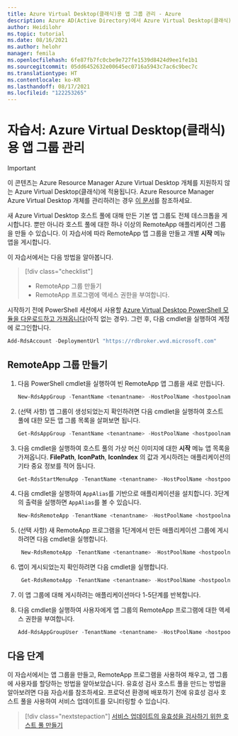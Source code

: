 ```yaml
---
title: Azure Virtual Desktop(클래식)용 앱 그룹 관리 - Azure
description: Azure AD(Active Directory)에서 Azure Virtual Desktop(클래식) 테넌트를 설정하는 방법을 알아봅니다.
author: Heidilohr
ms.topic: tutorial
ms.date: 08/16/2021
ms.author: helohr
manager: femila
ms.openlocfilehash: 6fe87fb7fc0cbe9e727fe1539d8424d9ee1fe1b1
ms.sourcegitcommit: 05dd6452632e00645ec0716a5943c7ac6c9bec7c
ms.translationtype: HT
ms.contentlocale: ko-KR
ms.lasthandoff: 08/17/2021
ms.locfileid: "122253265"
---
```

# <a name="tutorial-manage-app-groups-for-azure-virtual-desktop-classic"></a>자습서: Azure Virtual Desktop(클래식)용 앱 그룹 관리

>[!IMPORTANT]
>이 콘텐츠는 Azure Resource Manager Azure Virtual Desktop 개체를 지원하지 않는 Azure Virtual Desktop(클래식)에 적용됩니다. Azure Resource Manager Azure Virtual Desktop 개체를 관리하려는 경우 [이 문서](../manage-app-groups.md)를 참조하세요.

새 Azure Virtual Desktop 호스트 풀에 대해 만든 기본 앱 그룹도 전체 데스크톱을 게시합니다. 뿐만 아니라 호스트 풀에 대한 하나 이상의 RemoteApp 애플리케이션 그룹을 만들 수 있습니다. 이 자습서에 따라 RemoteApp 앱 그룹을 만들고 개별 **시작** 메뉴 앱을 게시합니다.

이 자습서에서는 다음 방법을 알아봅니다.

> [!div class="checklist"]
> * RemoteApp 그룹 만들기
> * RemoteApp 프로그램에 액세스 권한을 부여합니다.

시작하기 전에 PowerShell 세션에서 사용할 [Azure Virtual Desktop PowerShell 모듈을 다운로드하고 가져옵니다](/powershell/windows-virtual-desktop/overview/)(아직 없는 경우). 그런 후, 다음 cmdlet을 실행하여 계정에 로그인합니다.

```powershell
Add-RdsAccount -DeploymentUrl "https://rdbroker.wvd.microsoft.com"
```

## <a name="create-a-remoteapp-group"></a>RemoteApp 그룹 만들기

1. 다음 PowerShell cmdlet을 실행하여 빈 RemoteApp 앱 그룹을 새로 만듭니다.

   ```powershell
   New-RdsAppGroup -TenantName <tenantname> -HostPoolName <hostpoolname> -Name <appgroupname> -ResourceType "RemoteApp"
   ```

2. (선택 사항) 앱 그룹이 생성되었는지 확인하려면 다음 cmdlet을 실행하여 호스트 풀에 대한 모든 앱 그룹 목록을 살펴보면 됩니다.

   ```powershell
   Get-RdsAppGroup -TenantName <tenantname> -HostPoolName <hostpoolname>
   ```

3. 다음 cmdlet을 실행하여 호스트 풀의 가상 머신 이미지에 대한 **시작** 메뉴 앱 목록을 가져옵니다. **FilePath**, **IconPath**, **IconIndex** 의 값과 게시하려는 애플리케이션의 기타 중요 정보를 적어 둡니다.

   ```powershell
   Get-RdsStartMenuApp -TenantName <tenantname> -HostPoolName <hostpoolname> -AppGroupName <appgroupname>
   ```

4. 다음 cmdlet을 실행하여 `AppAlias`를 기반으로 애플리케이션을 설치합니다. 3단계의 출력을 실행하면 `AppAlias`를 볼 수 있습니다.

   ```powershell
   New-RdsRemoteApp -TenantName <tenantname> -HostPoolName <hostpoolname> -AppGroupName <appgroupname> -Name <remoteappname> -AppAlias <appalias>
   ```

5. (선택 사항) 새 RemoteApp 프로그램을 1단계에서 만든 애플리케이션 그룹에 게시하려면 다음 cmdlet을 실행합니다.

   ```powershell
    New-RdsRemoteApp -TenantName <tenantname> -HostPoolName <hostpoolname> -AppGroupName <appgroupname> -Name <remoteappname> -Filepath <filepath>  -IconPath <iconpath> -IconIndex <iconindex>
   ```

6. 앱이 게시되었는지 확인하려면 다음 cmdlet을 실행합니다.

   ```powershell
    Get-RdsRemoteApp -TenantName <tenantname> -HostPoolName <hostpoolname> -AppGroupName <appgroupname>
   ```

7. 이 앱 그룹에 대해 게시하려는 애플리케이션마다 1-5단계를 반복합니다.
8. 다음 cmdlet을 실행하여 사용자에게 앱 그룹의 RemoteApp 프로그램에 대한 액세스 권한을 부여합니다.

   ```powershell
   Add-RdsAppGroupUser -TenantName <tenantname> -HostPoolName <hostpoolname> -AppGroupName <appgroupname> -UserPrincipalName <userupn>
   ```

## <a name="next-steps"></a>다음 단계

이 자습서에서는 앱 그룹을 만들고, RemoteApp 프로그램을 사용하여 채우고, 앱 그룹에 사용자를 할당하는 방법을 알아보았습니다. 유효성 검사 호스트 풀을 만드는 방법을 알아보려면 다음 자습서를 참조하세요. 프로덕션 환경에 배포하기 전에 유효성 검사 호스트 풀을 사용하여 서비스 업데이트를 모니터링할 수 있습니다.

> [!div class="nextstepaction"]
> [서비스 업데이트의 유효성을 검사하기 위한 호스트 풀 만들기](create-validation-host-pool-2019.md)
